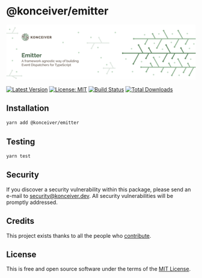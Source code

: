 # @konceiver/emitter

<p align="center"><img src="./banner.png" /></p>

[![Latest Version](https://badgen.now.sh/npm/v/@konceiver/emitter)](https://www.npmjs.com/package/@konceiver/emitter)
[![License: MIT](https://badgen.now.sh/badge/license/MIT/green)](./LICENSE)
[![Build Status](https://img.shields.io/github/workflow/status/konceiver/emitter/run-tests?label=tests)](https://img.shields.io/github/workflow/status/konceiver/emitter/CI?label=CI)
[![Total Downloads](https://badgen.net/npm/dt/konceiver/emitter)](https://npmjs.org/package/@konceiver/emitter)

## Installation

```bash
yarn add @konceiver/emitter
```

## Testing

```bash
yarn test
```

## Security

If you discover a security vulnerability within this package, please send an e-mail to security@konceiver.dev. All security vulnerabilities will be promptly addressed.

## Credits

This project exists thanks to all the people who [contribute](../../contributors).

## License

This is free and open source software under the terms of the [MIT License](./LICENSE).
